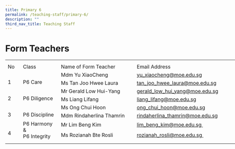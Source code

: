 ```yaml
---
title: Primary 6
permalink: /teaching-staff/primary-6/
description: ""
third_nav_title: Teaching Staff
---
```


Form Teachers
=======================
<table style="border-collapse:
 collapse;width:569pt" width="757" cellspacing="0" cellpadding="0" border="0"><colgroup><col style="mso-width-source:userset;mso-width-alt:1426;width:29pt" width="39"> <col style="mso-width-source:userset;mso-width-alt:4461;width:92pt" width="122"> <col style="mso-width-source:userset;mso-width-alt:10898;width:224pt" width="298"> <col style="width:48pt" span="2" width="64"> <col style="width:48pt" width="64"> <col style="mso-width-source:userset;mso-width-alt:3510;width:72pt" width="96"> <col style="mso-width-source:userset;mso-width-alt:365;width:8pt" width="10"></colgroup><tbody><tr style="mso-height-source:userset;height:6.75pt" height="9"><td style="height:6.75pt;width:29pt" width="39" class="xl65" height="9"><a name="RANGE!D74:K84"></a></td><td style="width:92pt" width="122"></td><td style="width:224pt" width="298"></td><td style="width:48pt" width="64"></td><td style="width:48pt" width="64"></td><td style="width:48pt" width="64"></td><td style="width:72pt" width="96"></td><td style="width:8pt" width="10"></td></tr><tr style="height:15.75pt" height="21"><td style="height:15.75pt;width:29pt" width="39" class="xl74" height="21">No</td><td style="border-left:none;width:92pt" width="122" class="xl73">Class</td><td style="border-left:none;width:224pt" width="298" class="xl73">Name of Form Teacher</td><td style="border-left:none" class="xl71" colspan="4">Email Address</td><td></td></tr><tr style="height:15.75pt" height="21"><td style="height:31.5pt;width:29pt" width="39" class="xl66" height="42" rowspan="2">
<br>1</td><td style="width:92pt" width="122" class="xl67" rowspan="2">
<br>P6 Care</td><td style="border-top:none" class="xl70">Mdm Yu XiaoCheng</td><td style="border-left:none" class="xl68" colspan="4"><span style="mso-color-alt:
  windowtext"><a href="mailto:yu_xiaocheng@moe.edu.sg">yu_xiaocheng@moe.edu.sg</a></span></td><td></td></tr><tr style="height:15.75pt" height="21"><td style="height:15.75pt;border-top:none" class="xl70" height="21">Ms Tan Joo Hwee Laura</td><td style="border-left:none" class="xl68" colspan="4"><span style="mso-color-alt:
  windowtext"><a href="mailto:tan_joo_hwee_laura@moe.edu.sg">tan_joo_hwee_laura@moe.edu.sg</a></span></td><td></td></tr><tr style="height:15.75pt" height="21"><td style="height:31.5pt;width:29pt" width="39" class="xl66" height="42" rowspan="2">
<br>2</td><td style="width:92pt" width="122" class="xl67" rowspan="2">
<br>P6 Diligence</td><td style="border-top:none" class="xl70">Mr Gerald Low Hui-Yang</td><td style="border-left:none" class="xl68" colspan="4"><span style="mso-color-alt:
  windowtext"><a href="mailto:gerald_low_hui_yang@moe.edu.sg">gerald_low_hui_yang@moe.edu.sg</a></span></td><td></td></tr><tr style="height:15.75pt" height="21"><td style="height:15.75pt;border-top:none" class="xl70" height="21">Ms Liang Lifang</td><td style="border-left:none" class="xl68" colspan="4"><span style="mso-color-alt:
  windowtext"><a href="mailto:liang_lifang@moe.edu.sg">liang_lifang@moe.edu.sg</a></span></td><td></td></tr><tr style="height:15.75pt" height="21"><td style="height:31.5pt;width:29pt" width="39" class="xl66" height="42" rowspan="2">
<br>3</td><td style="width:92pt" width="122" class="xl67" rowspan="2">
<br>P6 Discipline</td><td style="border-top:none" class="xl70">Ms Ong Chui Hoon</td><td style="border-left:none" class="xl68" colspan="4"><span style="mso-color-alt:
  windowtext"><a href="mailto:ong_chui_hoon@moe.edu.sg">ong_chui_hoon@moe.edu.sg</a></span></td><td></td></tr><tr style="height:15.75pt" height="21"><td style="height:15.75pt;border-top:none" class="xl70" height="21">Mdm Rindaherlina Thamrin</td><td style="border-left:none" class="xl68" colspan="4"><span style="mso-color-alt:
  windowtext"><a href="mailto:rindaherlina_thamrin@moe.edu.sg">rindaherlina_thamrin@moe.edu.sg</a></span></td><td></td></tr><tr style="height:15.75pt" height="21"><td style="height:31.5pt;width:29pt" width="39" class="xl66" height="42" rowspan="2">
<br>4</td><td style="width:92pt" width="122" class="xl67" rowspan="2">
P6 Harmony &<br>
P6 Integrity<span style="mso-spacerun:yes">&nbsp;</span></td><td style="border-top:none" class="xl70">Mr Lim Beng Kim</td><td style="border-left:none" class="xl68" colspan="4"><span style="mso-color-alt:
  windowtext"><a href="mailto:lim_beng_kim@moe.edu.sg">lim_beng_kim@moe.edu.sg&nbsp;</a></span></td><td></td></tr><tr style="height:15.75pt" height="21"><td style="height:15.75pt;border-top:none" class="xl70" height="21">Ms Rozianah Bte Rosli</td><td style="border-left:none" class="xl68" colspan="4"><a href="mailto:rozianah_rosli@moe.edu.sg">rozianah_rosli@moe.edu.sg&nbsp;</a></td><td></td></tr><tr style="mso-height-source:userset;height:7.5pt" height="10"><td style="height:7.5pt" class="xl65" height="10"></td><td></td><td></td><td></td><td></td><td></td><td></td><td></td></tr></tbody></table>